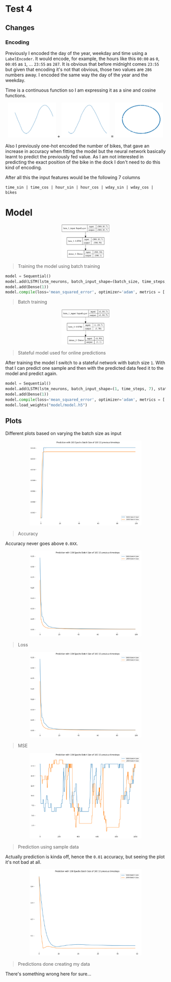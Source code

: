 # Test 4

## Changes

### Encoding

Previously I encoded the day of the year, weekday and time using a `LabelEncoder`. It would encode, for example, the hours like this `00:00` as `0`, `00:05` as `1`, ... `23:55` as `287`.  It is obvious that before midnight comes `23:55` but given that encoding it's not that obvious, those two values are `286` numbers away. I encoded the same way the day of the year and the weekday.

Time is a continuous function so I am expressing it as a sine and cosine functions.

<div align = "center">
 <img src="plots/cyclic_encoding_sin.png" width="30%"  /> +
 <img src="plots/cyclic_encoding_cos.png" width="30%"  /> =
 <img src="plots/cyclic_encoding.png" width="30%"  />
</div>

Also I previously one-hot encoded the number of bikes, that gave an increase in accuracy when fitting the model but the neural network basically learnt to predict the previously fed value. As I am not interested in predicting the exact position of the bike in the dock I don't need to do this kind of encoding.

After all this the input features would be the following 7 columns

```
time_sin | time_cos | hour_sin | hour_cos | wday_sin | wday_cos | bikes
```

# Model

<div align = "center">
 <img src="model/model.png" width="30%"  />
</div>

> Training the model using batch training

```python
model = Sequential()
model.add(LSTM(lstm_neurons, batch_input_shape=(batch_size, time_steps, 7), stateful=False))
model.add(Dense(1))
model.compile(loss='mean_squared_error', optimizer='adam', metrics = ['mse'])
```

> Batch training

<div align = "center">
 <img src="model/new_model.png" width="30%"  />
</div>

> Stateful model used for online predictions

After training the model I switch to a stateful network with batch size `1`. With that I can predict one sample and then with the predicted data feed it to the model and predict again.

```python
model = Sequential()
model.add(LSTM(lstm_neurons, batch_input_shape=(1, time_steps, 7), stateful=True))
model.add(Dense(1))
model.compile(loss='mean_squared_error', optimizer='adam', metrics = ['mse'])
model.load_weights("model/model.h5")
```

## Plots

Different plots based on varying the batch size as input

<div align = "center">
 <img src="plots/acc.png" width="70%"  />

</div>

> Accuracy

Accuracy never goes above `0.0XX`.


<div align = "center">
 <img src="plots/loss.png" width="70%"  />
</div>

> Loss

<div align = "center">
 <img src="plots/mse.png" width="70%"  />
</div>

> MSE


<div align = "center">
 <img src="plots/prediction.png" width="70%"  />
</div>

> Prediction using sample data

Actually prediction is kinda off, hence the `0.01` accuracy, but seeing the plot it's not bad at all.


<div align = "center">
 <img src="plots/predictron.png" width="70%"  />
</div>

> Predictions done creating my data


There's something wrong here for sure...
